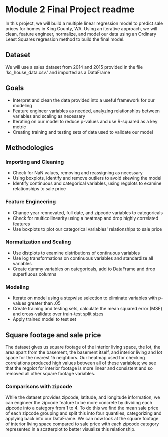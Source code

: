 # Module 2 Final Project readme

In this project, we will build a multiple linear regression model to predict sale prices for homes in King County, WA.  Using an iterative approach, we will clean, feature engineer, normalize, and model our data using an Ordinary Least Squares regression method to build the final model. 

## Dataset

We will use a sales dataset from 2014 and 2015 provided in the file 'kc_house_data.csv.' and imported as a DataFrame

## Goals

* Interpret and clean the data provided into a useful framework for our modeling
* Feature engineer variables as needed, analyzing relationships between variables and scaling as necessary
* Iterating on our model to reduce p-values and use R-squared as a key metric
* Creating training and testing sets of data used to validate our model

## Methodologies

### Importing and Cleaning

* Check for NaN values, removing and reassigning as necessary
* Using boxplots, identify and remove outliers to avoid skewing the model
* Identify continuous and categorical variables, using regplots to examine relationships to sale price

### Feature Engineering

* Change year rennovated, full date, and zipcode variables to categoricals
* Check for multicollinearity using a heatmap and drop highly correlated features
* Use boxplots to plot our categorical variables' relationships to sale price

### Normalization and Scaling

* Use distplots to examine distributions of continuous variables
* Use log transformations on continuous variables and standardize all variables
* Create dummy variables on categoricals, add to DataFrame and drop superfluous columns

### Modeling

* Iterate on model using a stepwise selection to eliminate variables with p-values greater than .05
* Create training and testing sets, calculate the mean squared error (MSE) and cross-validate over train-test split sizes
* Apply trained model to test set

## Square footage and sale price

The dataset gives us square footage of the interior living space, the lot, the area apart from the basement, the basement itself, and interior living and lot space for the nearest 15 neighbors.  Our heatmap used for checking correlations produced high values between all of these variables; we see that the regplot for interior footage is more linear and consistent and so  removed all other square footage variables.

### Comparisons with zipcode

While the dataset provides zipcode, latitude, and longitude information, we can engineer the zipcode feature to be more concrete by dividing each zipcode into a category from 1 to 4.  To do this we find the mean sale price of each zipcode grouping and split this into four quantiles, categorizing and applying back into our DataFrame.  We can now look at the square footage of interior living space compared to sale price with each zipcode category represented in a scatterplot to better visualize this relationship.